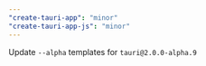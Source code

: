 ```yaml
---
"create-tauri-app": "minor"
"create-tauri-app-js": "minor"
---
```


Update `--alpha` templates for `tauri@2.0.0-alpha.9`

